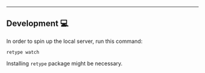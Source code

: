 ---

## Development 💻

In order to spin up the local server, run this command:

`retype watch`

Installing `retype` package might be necessary.
